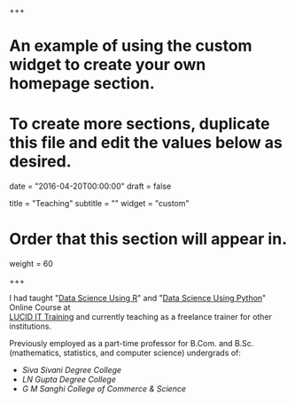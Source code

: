 +++
# An example of using the custom widget to create your own homepage section.
# To create more sections, duplicate this file and edit the values below as desired.

date = "2016-04-20T00:00:00"
draft = false

title = "Teaching"
subtitle = ""
widget = "custom"

# Order that this section will appear in.
weight = 60

+++

I had taught "<a href = "https://github.com/sumendar/FoundationOfStatsDSAIMLwithR-apr18" target="_blank">Data Science Using R</a>" and "<a href = "https://github.com/sumendar/FoundationOfStatsDSAIMLwithPython-june18" target="_blank">Data Science Using Python</a>" Online Course at </br> <a href = "http://www.lucidittraining.com/" target="_blank">LUCID IT Training</a> and currently teaching as a freelance trainer for other institutions.   

Previously employed as a part-time professor for B.Com. and B.Sc. (mathematics, statistics, and computer science) undergrads of:    
  - *Siva Sivani Degree College*    
  - *LN Gupta Degree College*  
  - *G M Sanghi College of Commerce & Science*